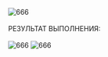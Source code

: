 ![666](https://github.com/pirocsilin/educational/assets/97364957/347d4992-f24b-44e1-b81d-24077238447b)
<br><br>РЕЗУЛЬТАТ ВЫПОЛНЕНИЯ:<br><br>
![666](https://github.com/pirocsilin/educational/assets/97364957/9615f70c-4883-42c4-9466-08e628e15008)
![666](https://github.com/pirocsilin/educational/assets/97364957/a83cff30-978b-44e1-a28b-0259cdd11a1e)


